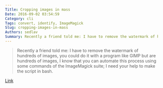 ```yaml
---
Title: Cropping images in mass
Date: 2016-09-02 03:54:59
Category: cli
Tags: convert, identify, ImageMagick
Slug: cropping-images-in-mass
Authors: sedlav
Summary: Recently a friend told me: I have to remove the watermark of hundreds of images, you could do it with a program like GIMP but are hundreds of images
---
```


> Recently a friend told me: I have to remove the watermark of hundreds of images, you could do it with a program like GIMP but are hundreds of images, I know that you can automate this process using some commands of the ImageMagick suite; I need your help to make the script in bash.

[Link](http://www.librebyte.net/en/media/cropping-images-in-mass/)
